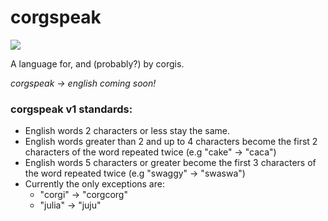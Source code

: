 # corgspeak
<p align="left">
<img src="https://img.shields.io/badge/corgi%20status%20%F0%9F%90%95-happy-green.svg" />
</p>

A language for, and (probably?) by corgis.

*corgspeak → english coming soon!*

### corgspeak v1 standards:

- English words 2 characters or less stay the same.
- English words greater than 2 and up to 4 characters become the first 2 characters of the word repeated twice (e.g "cake" → "caca")
- English words 5 characters or greater become the first 3 characters of the word repeated twice (e.g "swaggy" → "swaswa")
- Currently the only exceptions are:
  - "corgi" → "corgcorg"
  - "julia" → "juju"


